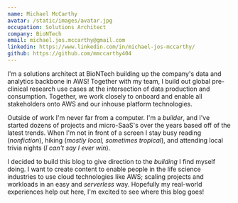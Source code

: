 ```yaml
---
name: Michael McCarthy
avatar: /static/images/avatar.jpg
occupation: Solutions Architect
company: BioNTech
email: michael.jos.mccarthy@gmail.com
linkedin: https://www.linkedin.com/in/michael-jos-mccarthy/
github: https://github.com/mmccarthy404
---
```


I'm a solutions architect at BioNTech building up the company's data and analytics backbone in AWS! Together with my team, I build out global pre-clinical research use cases at the intersection of data production and consumption. Together, we work closely to onboard and enable all stakeholders onto AWS and our inhouse platform technologies. 

Outside of work I'm never far from a computer. I'm a *builder*, and I've started dozens of projects and micro-SaaS's over the years based off of the latest trends. When I'm not in front of a screen I stay busy reading (*nonfiction*), hiking (*mostly local, sometimes tropical*), and attending local trivia nights (*I can't say I ever win*).

I decided to build this blog to give direction to the *building* I find myself doing. I want to create content to enable people in the life science industries to use cloud technologies like AWS; scaling projects and workloads in an easy and *serverless* way. Hopefully my real-world experiences help out here, I'm excited to see where this blog goes!